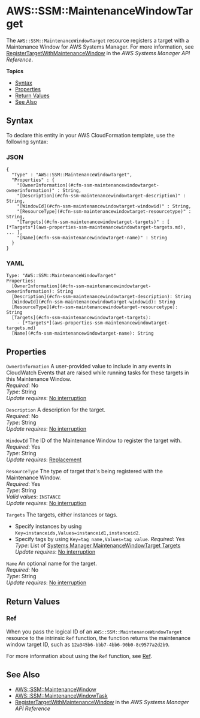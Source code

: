 # AWS::SSM::MaintenanceWindowTarget<a name="aws-resource-ssm-maintenancewindowtarget"></a>

The `AWS::SSM::MaintenanceWindowTarget` resource registers a target with a Maintenance Window for AWS Systems Manager\. For more information, see [ RegisterTargetWithMaintenanceWindow](https://docs.aws.amazon.com/systems-manager/latest/APIReference/API_RegisterTargetWithMaintenanceWindow.html) in the *AWS Systems Manager API Reference*\.

**Topics**
+ [Syntax](#aws-resource-ssm-maintenancewindowtarget-syntax)
+ [Properties](#aws-resource-ssm-maintenancewindowtarget-properties)
+ [Return Values](#aws-resource-ssm-maintenancewindowtarget-returnvalues)
+ [See Also](#aws-resource-ssm-maintenancewindowtarget-seealso)

## Syntax<a name="aws-resource-ssm-maintenancewindowtarget-syntax"></a>

To declare this entity in your AWS CloudFormation template, use the following syntax:

### JSON<a name="aws-resource-ssm-maintenancewindowtarget-syntax.json"></a>

```
{
  "Type" : "AWS::SSM::MaintenanceWindowTarget",
  "Properties" : {
    "[OwnerInformation](#cfn-ssm-maintenancewindowtarget-ownerinformation)" : String,
    "[Description](#cfn-ssm-maintenancewindowtarget-description)" : String,
    "[WindowId](#cfn-ssm-maintenancewindowtarget-windowid)" : String,
    "[ResourceType](#cfn-ssm-maintenancewindowtarget-resourcetype)" : String,
    "[Targets](#cfn-ssm-maintenancewindowtarget-targets)" : [ [*Targets*](aws-properties-ssm-maintenancewindowtarget-targets.md), ... ],
    "[Name](#cfn-ssm-maintenancewindowtarget-name)" : String
  }
}
```

### YAML<a name="aws-resource-ssm-maintenancewindowtarget-syntax.yaml"></a>

```
Type: "AWS::SSM::MaintenanceWindowTarget"
Properties:
  [OwnerInformation](#cfn-ssm-maintenancewindowtarget-ownerinformation): String
  [Description](#cfn-ssm-maintenancewindowtarget-description): String
  [WindowId](#cfn-ssm-maintenancewindowtarget-windowid): String
  [ResourceType](#cfn-ssm-maintenancewindowtarget-resourcetype): String
  [Targets](#cfn-ssm-maintenancewindowtarget-targets): 
    - [*Targets*](aws-properties-ssm-maintenancewindowtarget-targets.md)
  [Name](#cfn-ssm-maintenancewindowtarget-name): String
```

## Properties<a name="aws-resource-ssm-maintenancewindowtarget-properties"></a>

`OwnerInformation`  <a name="cfn-ssm-maintenancewindowtarget-ownerinformation"></a>
A user\-provided value to include in any events in CloudWatch Events that are raised while running tasks for these targets in this Maintenance Window\.  
 *Required*: No  
 *Type*: String  
 *Update requires*: [No interruption](using-cfn-updating-stacks-update-behaviors.md#update-no-interrupt) 

`Description`  <a name="cfn-ssm-maintenancewindowtarget-description"></a>
A description for the target\.  
 *Required*: No  
 *Type*: String  
 *Update requires*: [No interruption](using-cfn-updating-stacks-update-behaviors.md#update-no-interrupt) 

`WindowId`  <a name="cfn-ssm-maintenancewindowtarget-windowid"></a>
The ID of the Maintenance Window to register the target with\.   
 *Required*: Yes  
 *Type*: String  
 *Update requires*: [Replacement](using-cfn-updating-stacks-update-behaviors.md#update-replacement) 

`ResourceType`  <a name="cfn-ssm-maintenancewindowtarget-resourcetype"></a>
The type of target that's being registered with the Maintenance Window\.  
 *Required*: Yes  
 *Type*: String  
*Valid values*: `INSTANCE`  
 *Update requires*: [No interruption](using-cfn-updating-stacks-update-behaviors.md#update-no-interrupt) 

`Targets`  <a name="cfn-ssm-maintenancewindowtarget-targets"></a>
The targets, either instances or tags\.  
+ Specify instances by using `Key=instanceids,Values=instanceid1,instanceid2`\.
+ Specify tags by using `Key=tag name,Values=tag value`\.
 *Required*: Yes  
 *Type*: List of [Systems Manager MaintenanceWindowTarget Targets](aws-properties-ssm-maintenancewindowtarget-targets.md)  
 *Update requires*: [No interruption](using-cfn-updating-stacks-update-behaviors.md#update-no-interrupt) 

`Name`  <a name="cfn-ssm-maintenancewindowtarget-name"></a>
An optional name for the target\.  
 *Required*: No  
 *Type*: String  
 *Update requires*: [No interruption](using-cfn-updating-stacks-update-behaviors.md#update-no-interrupt) 

## Return Values<a name="aws-resource-ssm-maintenancewindowtarget-returnvalues"></a>

### Ref<a name="w4ab1c21c10e1186c11b3"></a>

When you pass the logical ID of an `AWS::SSM::MaintenanceWindowTarget` resource to the intrinsic `Ref` function, the function returns the maintenance window target ID, such as `12a345b6-bbb7-4bb6-90b0-8c9577a2d2b9`\. 

For more information about using the `Ref` function, see [Ref](intrinsic-function-reference-ref.md)\. 

## See Also<a name="aws-resource-ssm-maintenancewindowtarget-seealso"></a>
+ [AWS::SSM::MaintenanceWindow](aws-resource-ssm-maintenancewindow.md)
+ [AWS::SSM::MaintenanceWindowTask](aws-resource-ssm-maintenancewindowtask.md)
+ [ RegisterTargetWithMaintenanceWindow](https://docs.aws.amazon.com/systems-manager/latest/APIReference/API_RegisterTargetWithMaintenanceWindow.html) in the *AWS Systems Manager API Reference*